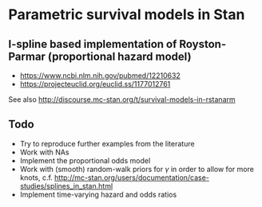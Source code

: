 # Parametric survival models in Stan

## I-spline based implementation of Royston-Parmar (proportional hazard model)

- https://www.ncbi.nlm.nih.gov/pubmed/12210632
- https://projecteuclid.org/euclid.ss/1177012761


See also http://discourse.mc-stan.org/t/survival-models-in-rstanarm

## Todo

- Try to reproduce further examples from the literature
- Work with NAs
- Implement the proportional odds model
- Work with (smooth) random-walk priors for $\gamma$ in order to allow for more knots, c.f. http://mc-stan.org/users/documentation/case-studies/splines_in_stan.html
- Implement time-varying hazard and odds ratios

